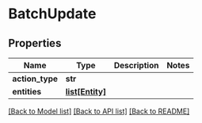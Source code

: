 # BatchUpdate

## Properties

| Name            | Type                          | Description | Notes |
| --------------- | ----------------------------- | ----------- | ----- |
| **action_type** | **str**                       |             |
| **entities**    | [**list[Entity]**](Entity.md) |             |

[[Back to Model list]](../README.md#documentation-for-models)
[[Back to API list]](../README.md#documentation-for-api-endpoints)
[[Back to README]](../README.md)
